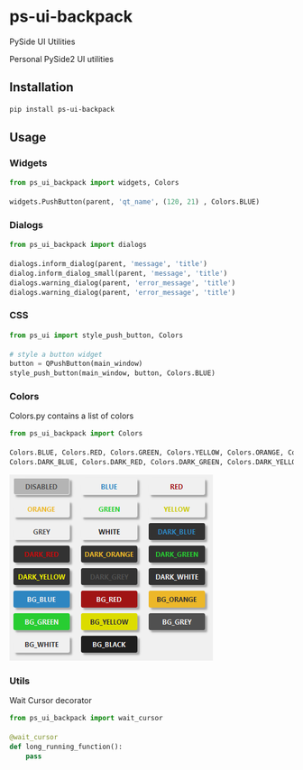 # ps-ui-backpack
 PySide UI Utilities

Personal PySide2 UI utilities

## Installation

```bash
pip install ps-ui-backpack
```

## Usage

### Widgets

```python
from ps_ui_backpack import widgets, Colors

widgets.PushButton(parent, 'qt_name', (120, 21) , Colors.BLUE)

```

### Dialogs

```python
from ps_ui_backpack import dialogs

dialogs.inform_dialog(parent, 'message', 'title')
dialog.inform_dialog_small(parent, 'message', 'title')
dialogs.warning_dialog(parent, 'error_message', 'title')
dialogs.warning_dialog(parent, 'error_message', 'title')

```

### CSS

```python
from ps_ui import style_push_button, Colors

# style a button widget
button = QPushButton(main_window)
style_push_button(main_window, button, Colors.BLUE)

```

### Colors

Colors.py contains a list of colors

```python
from ps_ui_backpack import Colors

Colors.BLUE, Colors.RED, Colors.GREEN, Colors.YELLOW, Colors.ORANGE, Colors.GREY, Colors.WHITE
Colors.DARK_BLUE, Colors.DARK_RED, Colors.DARK_GREEN, Colors.DARK_YELLOW, Colors.DARK_ORANGE, Colors.DARK_GREY, Colors.DARK_WHITE
```

![Push Button](img/button_colors.png)

### Utils

Wait Cursor decorator

```python
from ps_ui_backpack import wait_cursor

@wait_cursor
def long_running_function():
    pass
```
